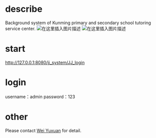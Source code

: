 ﻿# describe
Background system of Kunming primary and secondary school tutoring service center.
![在这里插入图片描述](https://img-blog.csdnimg.cn/20200430170222952.png?x-oss-process=image/watermark,type_ZmFuZ3poZW5naGVpdGk,shadow_10,text_aHR0cHM6Ly9ibG9nLmNzZG4ubmV0L3FxXzM2MjYwOTc0,size_16,color_FFFFFF,t_70)
![在这里插入图片描述](https://img-blog.csdnimg.cn/20200430170616191.png?x-oss-process=image/watermark,type_ZmFuZ3poZW5naGVpdGk,shadow_10,text_aHR0cHM6Ly9ibG9nLmNzZG4ubmV0L3FxXzM2MjYwOTc0,size_16,color_FFFFFF,t_70)


# start
http://127.0.0.1:8080/jj_system/JJ_login
# login
username：admin
password：123
# other
Please contact [Wei Yuxuan](https://blog.csdn.net/qq_36260974) for detail.
